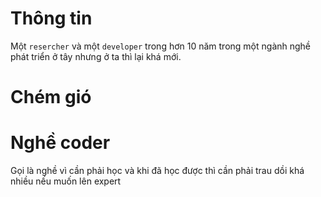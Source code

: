 # Thông tin
Một `resercher` và một `developer` trong hơn 10 năm trong một ngành nghề phát triển ở tây nhưng ở ta thì lại khá mới.

# Chém gió


# Nghề coder 
Gọi là nghề vì cần phải học và khi đã học được thì cần phải trau dồi khá nhiều nếu muốn lên expert
